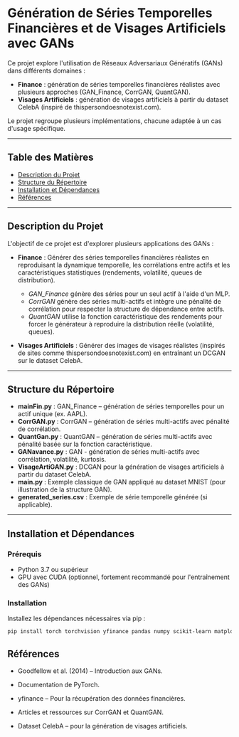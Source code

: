 # Génération de Séries Temporelles Financières et de Visages Artificiels avec GANs

Ce projet explore l'utilisation de Réseaux Adversariaux Génératifs (GANs) dans différents domaines :
- **Finance** : génération de séries temporelles financières réalistes avec plusieurs approches (GAN_Finance, CorrGAN, QuantGAN).
- **Visages Artificiels** : génération de visages artificiels à partir du dataset CelebA (inspiré de thispersondoesnotexist.com).

Le projet regroupe plusieurs implémentations, chacune adaptée à un cas d'usage spécifique.

---

## Table des Matières

- [Description du Projet](#description-du-projet)
- [Structure du Répertoire](#structure-du-répertoire)
- [Installation et Dépendances](#installation-et-dépendances)
- [Références](#références)

---

## Description du Projet

L'objectif de ce projet est d'explorer plusieurs applications des GANs :

- **Finance** : Générer des séries temporelles financières réalistes en reproduisant la dynamique temporelle, les corrélations entre actifs et les caractéristiques statistiques (rendements, volatilité, queues de distribution).
  - *GAN_Finance* génère des séries pour un seul actif à l'aide d'un MLP.
  - *CorrGAN* génère des séries multi-actifs et intègre une pénalité de corrélation pour respecter la structure de dépendance entre actifs.
  - *QuantGAN* utilise la fonction caractéristique des rendements pour forcer le générateur à reproduire la distribution réelle (volatilité, queues).

- **Visages Artificiels** : Générer des images de visages réalistes (inspirés de sites comme thispersondoesnotexist.com) en entraînant un DCGAN sur le dataset CelebA.

---

## Structure du Répertoire

- **mainFin.py** : GAN_Finance – génération de séries temporelles pour un actif unique (ex. AAPL).
- **CorrGAN.py** : CorrGAN – génération de séries multi-actifs avec pénalité de corrélation.
- **QuantGan.py** : QuantGAN – génération de séries multi-actifs avec pénalité basée sur la fonction caractéristique.
- **GANavance.py** : GAN - génération de séries multi-actifs avec corrélation, volatilité, kurtosis.
- **VisageArtiGAN.py** : DCGAN pour la génération de visages artificiels à partir du dataset CelebA.
- **main.py** : Exemple classique de GAN appliqué au dataset MNIST (pour illustration de la structure GAN).
- **generated_series.csv** : Exemple de série temporelle générée (si applicable).

---

## Installation et Dépendances

### Prérequis

- Python 3.7 ou supérieur
- GPU avec CUDA (optionnel, fortement recommandé pour l'entraînement des GANs)

### Installation

Installez les dépendances nécessaires via pip :

```bash
pip install torch torchvision yfinance pandas numpy scikit-learn matplotlib scipy
```
## Références
- Goodfellow et al. (2014) – Introduction aux GANs.

- Documentation de PyTorch.

- yfinance – Pour la récupération des données financières.

- Articles et ressources sur CorrGAN et QuantGAN.

- Dataset CelebA – pour la génération de visages artificiels.
